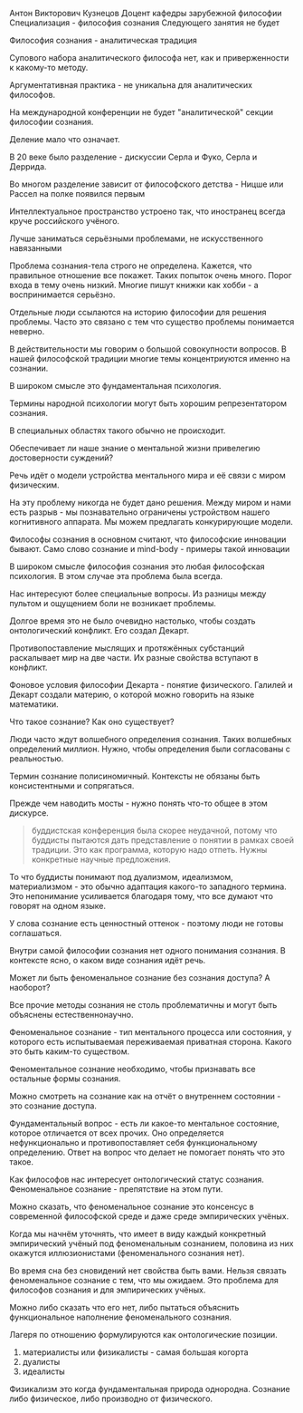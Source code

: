 Антон Викторович Кузнецов
Доцент кафедры зарубежной философии
Специализация - философия сознания
Следующего занятия не будет 

Философия сознания - аналитическая традиция 

Супового набора аналитического философа нет, как и приверженности к какому-то методу. 

Аргументативная практика - не уникальна для аналитических философов. 

На международной конференции не будет "аналитической" секции философии сознания. 

Деление мало что означает. 

В 20 веке было разделение - дискуссии Серла и Фуко, Серла и Деррида. 

Во многом разделение зависит от философского детства - Ницше или Рассел на полке появился первым 

Интеллектуальное пространство устроено так, что иностранец всегда круче российского учёного. 

Лучше заниматься серьёзными проблемами, не искусственного навязанными 

Проблема сознания-тела строго не определена. Кажется, что правильное отношение все покажет. Таких попыток очень много. Порог входа в тему очень низкий. Многие пишут книжки как хобби - а воспринимается серьёзно. 

Отдельные люди ссылаются на историю философии для решения проблемы. Часто это связано с тем что существо проблемы понимается неверно. 

В действительности мы говорим о большой совокупности вопросов. В нашей философской традиции многие темы концентриуются именно на сознании. 

В широком смысле это фундаментальная психология. 

Термины народной психологии могут быть хорошим репрезентатором сознания. 

В специальных областях такого обычно не происходит. 

Обеспечивает ли наше знание о ментальной жизни привелегию достоверности суждений? 

Речь идёт о модели устройства ментального мира и её связи с миром физическим. 

На эту проблему никогда не будет дано решения. Между миром и нами есть разрыв - мы познавательно ограничены устройством нашего когнитивного аппарата. Мы можем предлагать конкурирующие модели. 

Философы сознания в основном считают, что философские инновации бывают. Само слово сознание и mind-body - примеры такой инновации 

В широком смысле философия сознания это любая философская психология. В этом случае эта проблема была всегда. 

Нас интересуют более специальные вопросы. Из разницы между пультом и ощущением боли не возникает проблемы. 

Долгое время это не было очевидно настолько, чтобы создать онтологический конфликт. Его создал Декарт. 

Противопоставление мыслящих и протяжённых субстанций раскалывает мир на две части. Их разные свойства вступают в конфликт. 

Фоновое условия философии Декарта - понятие физического. Галилей и Декарт создали материю, о которой можно говорить на языке математики. 

Что такое сознание? Как оно существует? 

Люди часто ждут волшебного определения сознания. Таких волшебных определений миллион. Нужно, чтобы определения были согласованы с реальностью. 

Термин сознание полисиномичный. Контексты не обязаны быть консистентными и сопрягаться. 

Прежде чем наводить мосты - нужно понять что-то общее в этом дискурсе. 

> буддистская конференция была скорее неудачной, потому что буддисты пытаются дать представление о понятии в рамках своей традиции. Это как программа, которую надо отпеть. Нужны конкретные научные предложения. 

То что буддисты понимают под дуализмом, идеализмом, материализмом - это обычно адаптация какого-то западного термина. Это непонимание усиливается благодаря тому, что все думают что говорят на одном языке. 

У слова сознание есть ценностный оттенок - поэтому люди не готовы соглашаться. 

Внутри самой философии сознания нет одного понимания сознания. В контексте ясно, о каком виде сознания идёт речь. 

Может ли быть феноменальное сознание без сознания доступа? А наоборот? 

Все прочие методы сознания не столь проблематичны и могут быть объяснены естественнонаучно. 

Феноменальное сознание - тип ментального процесса или состояния, у которого есть испытываемая переживаемая приватная сторона. Какого это быть каким-то существом. 

Феноментальное сознание необходимо, чтобы признавать все остальные формы сознания. 

Можно смотреть на сознание как на отчёт о внутреннем состоянии - это сознание доступа.

Фундаментальный вопрос - есть ли какое-то ментальное состояние, которое отличается от всех прочих. Оно определяется нефункционально и противопоставляет себя функциональному определению. Ответ на вопрос что делает не помогает понять что это такое. 

Как философов нас интересует онтологический статус сознания. Феноменальное сознание - препятствие на этом пути. 

Можно сказать, что феноменальное сознание это консенсус в современной философской среде и даже среде эмпирических учёных. 

Когда мы начнём уточнять, что имеет в виду каждый конкретный эмпирический учёный под феноменальным сознанием, половина из них окажутся иллюзионистами (феноменального сознания нет). 

Во время сна без сновидений нет свойства быть вами. Нельзя связать феноменальное сознание с тем, что мы ожидаем. Это проблема для философов сознания и для эмпирических учёных. 

Можно либо сказать что его нет, либо пытаться объяснить функциональное наполнение феноменального сознания. 

Лагеря по отношению формулируются как онтологические позиции.
1) материалисты или физикалисты - самая большая когорта
2) дуалисты
3) идеалисты 

Физикализм это когда фундаментальная природа однородна. Сознание либо физическое, либо производно от физического.
